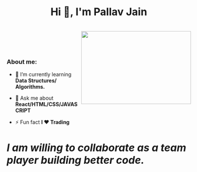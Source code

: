 <h1 align="center">Hi 👋, I'm Pallav Jain</h1>

</br>
<img align="right" src="https://media.tenor.com/images/b7939d73d32cb3ce5e48a80dd35dc599/tenor.gif" width="300" height="200"/>
</br></br></br>

### About me:

- 🌱 I’m currently learning **Data Structures/ Algorithms.**

- 💬 Ask me about **React/HTML/CSS/JAVASCRIPT**

- ⚡ Fun fact **I ❤️ Trading**

# _I am willing to collaborate as a team player building better code._

<br/>
